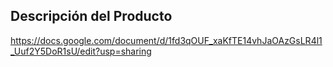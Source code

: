 ## Descripción del Producto
https://docs.google.com/document/d/1fd3qOUF_xaKfTE14vhJaOAzGsLR4l1_Uuf2Y5DoR1sU/edit?usp=sharing
